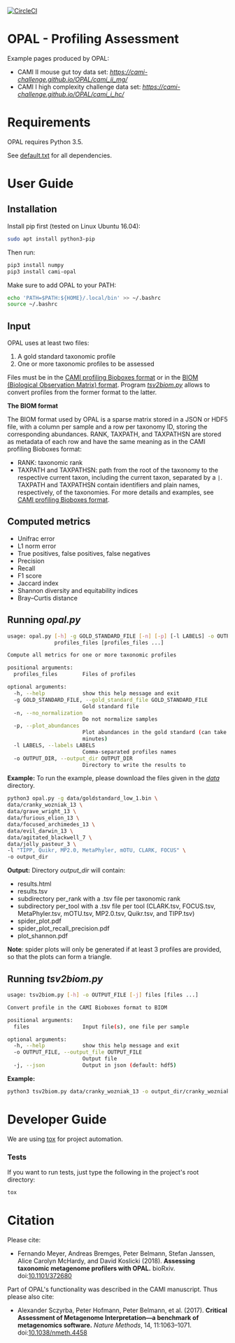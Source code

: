 [![CircleCI](https://circleci.com/gh/CAMI-challenge/OPAL.svg?style=svg)](https://circleci.com/gh/CAMI-challenge/OPAL)

# OPAL - Profiling Assessment

Example pages produced by OPAL:
* CAMI II mouse gut toy data set: *https://cami-challenge.github.io/OPAL/cami_ii_mg/*
* CAMI I high complexity challenge data set: *https://cami-challenge.github.io/OPAL/cami_i_hc/*


# Requirements

OPAL requires Python 3.5.

See [default.txt](requirements/default.txt) for all dependencies.

# User Guide

## Installation

Install pip first (tested on Linux Ubuntu 16.04):

~~~BASH
sudo apt install python3-pip
~~~

Then run:

~~~BASH
pip3 install numpy
pip3 install cami-opal
~~~

Make sure to add OPAL to your PATH:

~~~BASH
echo 'PATH=$PATH:${HOME}/.local/bin' >> ~/.bashrc
source ~/.bashrc
~~~

## Input
OPAL uses at least two files:
1. A gold standard taxonomic profile
2. One or more taxonomic profiles to be assessed

Files must be in the [CAMI profiling Bioboxes format](https://github.com/bioboxes/rfc/tree/master/data-format) or in the [BIOM (Biological Observation Matrix) format](http://biom-format.org/). Program [_tsv2biom.py_](#running-tsv2biompy) allows to convert profiles from the former format to the latter.

**The BIOM format**

The BIOM format used by OPAL is a sparse matrix stored in a JSON or HDF5 file, with a column per sample and a row per taxonomy ID, storing the corresponding abundances. RANK, TAXPATH, and TAXPATHSN are stored as metadata of each row and have the same meaning as in the CAMI profiling Bioboxes format:
* RANK: taxonomic rank
* TAXPATH and TAXPATHSN: path from the root of the taxonomy to the respective current taxon, including the current taxon, separated by a `|`. TAXPATH and TAXPATHSN contain identifiers and plain names, respectively, of the taxonomies. For more details and examples, see [CAMI profiling Bioboxes format](https://github.com/bioboxes/rfc/tree/master/data-format).

## Computed metrics

* Unifrac error
* L1 norm error
* True positives, false positives, false negatives
* Precision
* Recall
* F1 score
* Jaccard index
* Shannon diversity and equitability indices
* Bray–Curtis distance

## Running _opal.py_
~~~BASH
usage: opal.py [-h] -g GOLD_STANDARD_FILE [-n] [-p] [-l LABELS] -o OUTPUT_DIR
               profiles_files [profiles_files ...]

Compute all metrics for one or more taxonomic profiles

positional arguments:
  profiles_files        Files of profiles

optional arguments:
  -h, --help            show this help message and exit
  -g GOLD_STANDARD_FILE, --gold_standard_file GOLD_STANDARD_FILE
                        Gold standard file
  -n, --no_normalization
                        Do not normalize samples
  -p, --plot_abundances
                        Plot abundances in the gold standard (can take some
                        minutes)
  -l LABELS, --labels LABELS
                        Comma-separated profiles names
  -o OUTPUT_DIR, --output_dir OUTPUT_DIR
                        Directory to write the results to
~~~
**Example:** To run the example, please download the files given in the [_data_](https://github.com/CAMI-challenge/OPAL/tree/master/data) directory.
~~~BASH
python3 opal.py -g data/goldstandard_low_1.bin \
data/cranky_wozniak_13 \
data/grave_wright_13 \
data/furious_elion_13 \
data/focused_archimedes_13 \
data/evil_darwin_13 \
data/agitated_blackwell_7 \
data/jolly_pasteur_3 \
-l "TIPP, Quikr, MP2.0, MetaPhyler, mOTU, CLARK, FOCUS" \
-o output_dir
~~~
**Output:**
Directory _output_dir_ will contain:
* results.html
* results.tsv
* subdirectory per_rank with a .tsv file per taxonomic rank
* subdirectory per_tool with a .tsv file per tool (CLARK.tsv, FOCUS.tsv, MetaPhyler.tsv, mOTU.tsv, MP2.0.tsv, Quikr.tsv, and TIPP.tsv)
* spider_plot.pdf
* spider_plot_recall_precision.pdf
* plot_shannon.pdf

__Note__: spider plots will only be generated if at least 3 profiles are provided, so that the plots can form a triangle.

## Running _tsv2biom.py_
~~~BASH
usage: tsv2biom.py [-h] -o OUTPUT_FILE [-j] files [files ...]

Convert profile in the CAMI Bioboxes format to BIOM

positional arguments:
  files                 Input file(s), one file per sample

optional arguments:
  -h, --help            show this help message and exit
  -o OUTPUT_FILE, --output_file OUTPUT_FILE
                        Output file
  -j, --json            Output in json (default: hdf5)
~~~
**Example:**
~~~BASH
python3 tsv2biom.py data/cranky_wozniak_13 -o output_dir/cranky_wozniak_13.biom
~~~

# Developer Guide

We are using [tox]((https://tox.readthedocs.io/en/latest/)) for project automation.

### Tests

If you want to run tests, just type the following in the project's root directory:

~~~BASH
tox
~~~

# Citation
Please cite:
* Fernando Meyer, Andreas Bremges, Peter Belmann, Stefan Janssen, Alice Carolyn McHardy, and David Koslicki (2018). **Assessing taxonomic metagenome profilers with OPAL.** bioRxiv. doi:[10.1101/372680](https://doi.org/10.1101/372680)

Part of OPAL's functionality was described in the CAMI manuscript. Thus please also cite:
* Alexander Sczyrba, Peter Hofmann, Peter Belmann, et al. (2017). **Critical Assessment of Metagenome Interpretation—a benchmark of metagenomics software.** *Nature Methods*, 14, 11:1063–1071. doi:[10.1038/nmeth.4458](https://doi.org/10.1038/nmeth.4458)

